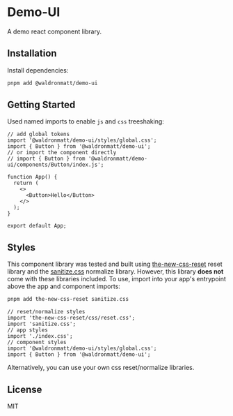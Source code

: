 # Demo-UI

A demo react component library.

## Installation

Install dependencies:

```bash
pnpm add @waldronmatt/demo-ui
```

## Getting Started

Used named imports to enable `js` and `css` treeshaking:

```tsx
// add global tokens
import '@waldronmatt/demo-ui/styles/global.css';
import { Button } from '@waldronmatt/demo-ui';
// or import the component directly
// import { Button } from '@waldronmatt/demo-ui/components/Button/index.js';

function App() {
  return (
    <>
      <Button>Hello</Button>
    </>
  );
}

export default App;
```

## Styles

This component library was tested and built using [the-new-css-reset](https://github.com/elad2412/the-new-css-reset) reset library and the [sanitize.css](https://github.com/csstools/sanitize.css/) normalize library. However, this library **does not** come with these libraries included. To use, import into your app's entrypoint above the app and component imports:

```bash
pnpm add the-new-css-reset sanitize.css
```

```tsx
// reset/normalize styles
import 'the-new-css-reset/css/reset.css';
import 'sanitize.css';
// app styles
import './index.css';
// component styles
import '@waldronmatt/demo-ui/styles/global.css';
import { Button } from '@waldronmatt/demo-ui';
```

Alternatively, you can use your own css reset/normalize libraries.

## License

MIT
